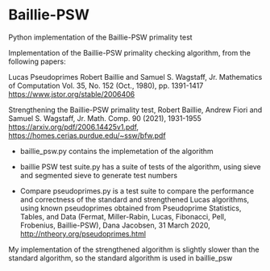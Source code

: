 # Baillie-PSW
Python implementation of the Baillie-PSW primality test

Implementation of the Baillie-PSW primality checking algorithm, from the following papers:

Lucas Pseudoprimes
Robert Baillie and Samuel S. Wagstaff, Jr.
Mathematics of Computation Vol. 35, No. 152 (Oct., 1980), pp. 1391-1417
https://www.jstor.org/stable/2006406

Strengthening the Baillie-PSW primality test,
Robert Baillie, Andrew Fiori and Samuel S. Wagstaff, Jr.
Math. Comp. 90 (2021), 1931-1955
https://arxiv.org/pdf/2006.14425v1.pdf,  https://homes.cerias.purdue.edu/~ssw/bfw.pdf

- baillie_psw.py contains the implemetation of the algorithm

- baillie PSW test suite.py  has a suite of tests of the algorithm, using sieve and segmented sieve to generate test numbers

- Compare pseudoprimes.py is a test suite to compare the performance and correctness of the standard and strengthened Lucas algorithms, 
using known pseudoprimes obtained from Pseudoprime Statistics, Tables, and Data (Fermat, Miller-Rabin, Lucas, Fibonacci, Pell, Frobenius, Baillie-PSW), 
Dana Jacobsen, 31 March 2020, http://ntheory.org/pseudoprimes.html 

My implementation of the strengthened algorithm is slightly slower than the standard algorithm, so the standard algorithm is used in baillie_psw
